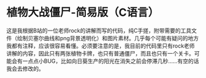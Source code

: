 # 植物大战僵尸-简易版（C语言）
这是我根据B站的一位老师rock的讲解而写的代码，纯C手搓，附带需要的工具文件（绘制贝塞尔曲线和png背景透明化）和图片素材。几乎每个可能有疑问的地方我都有注释，应该很容易看懂。必须要注意的是，我目前的代码里只有rock老师讲解的内容，因此只有两张植物卡牌，也只有普通僵尸，而且也只有一个关卡。可能会有一点点小BUG，比如向日葵生产的阳光在消失之前会停滞几秒……有空的话我会去修改的。
